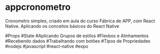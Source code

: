 # appcronometro
Cronometro simples, criado em aula  do curso Fábrica de APP, com React Native. Aplicando os conceitos básicos do React Native

#Props
#State
#Aplicando Grupos de estilos
#Flexbox e Alinhamentos
#Recebendo dados
#Trabalhando com botões
#Tipos de Propriedades
#nodejs
#javascript
#react-native
#expo
